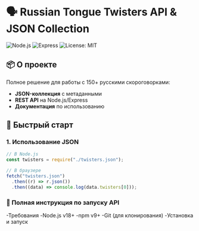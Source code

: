 # 🗣️ Russian Tongue Twisters API & JSON Collection

![Node.js](https://img.shields.io/badge/Node.js-18+-339933?logo=node.js&logoColor=white)
![Express](https://img.shields.io/badge/Express-4.x-000000?logo=express)
![License: MIT](https://img.shields.io/badge/License-MIT-yellow.svg)

## 📦 О проекте

Полное решение для работы с 150+ русскими скороговорками:

- **JSON-коллекция** с метаданными
- **REST API** на Node.js/Express
- **Документация** по использованию

## 🚀 Быстрый старт

### 1. Использование JSON

```javascript
// В Node.js
const twisters = require("./twisters.json");

// В браузере
fetch("twisters.json")
  .then((r) => r.json())
  .then((data) => console.log(data.twisters[0]));
```
### 🚀 Полная инструкция по запуску API

-Требования
-Node.js v18+
-npm v9+
-Git (для клонирования)
-Установка и запуск